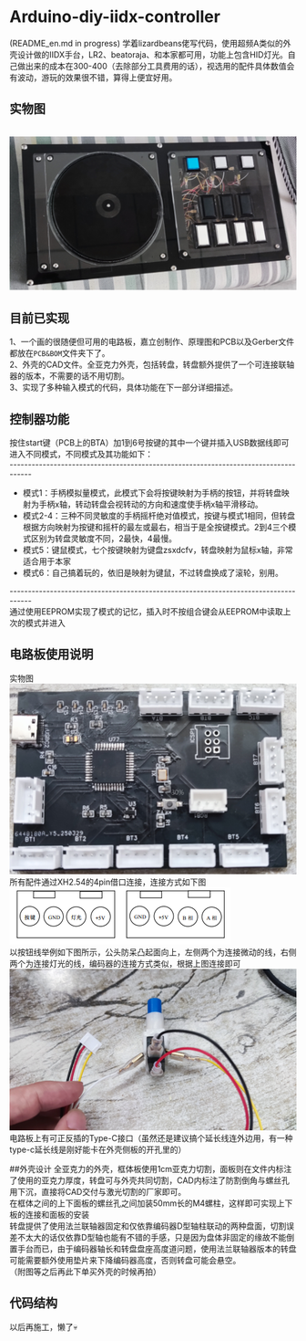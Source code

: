 # Arduino-diy-iidx-controller
(README_en.md in progress)
学着lizardbeans佬写代码，使用超频A类似的外壳设计做的IIDX手台，LR2、beatoraja、和本家都可用，功能上包含HID灯光。自己做出来的成本在300-400（去除部分工具费用的话），视选用的配件具体数值会有波动，游玩的效果很不错，算得上便宜好用。
## 实物图
<br>![](https://github.com/LGGZi/Arduino-diy-iidx-controller/blob/main/IMAGE/Controller.png)<br>
## 目前已实现
1、一个画的很随便但可用的电路板，嘉立创制作、原理图和PCB以及Gerber文件都放在`PCB&BOM`文件夹下了。<br>
2、外壳的CAD文件。全亚克力外壳，包括转盘，转盘额外提供了一个可连接联轴器的版本，不需要的话不用切割。<br>
3、实现了多种输入模式的代码，具体功能在下一部分详细描述。<br>
## 控制器功能
按住start键（PCB上的BTA）加1到6号按键的其中一个键并插入USB数据线即可进入不同模式，不同模式及其功能如下：<br>
------------------------------------------------------------------------------------<br>
* 模式1：手柄模拟量模式，此模式下会将按键映射为手柄的按钮，并将转盘映射为手柄x轴，转动转盘会视转动的方向和速度使手柄x轴平滑移动。<br>
* 模式2-4：三种不同灵敏度的手柄摇杆绝对值模式，按键与模式1相同，但转盘根据方向映射为按键和摇杆的最左或最右，相当于是全按键模式。2到4三个模式区别为转盘灵敏度不同，2最快，4最慢。<br>
* 模式5：键鼠模式，七个按键映射为键盘zsxdcfv，转盘映射为鼠标x轴，非常适合用于本家<br>
* 模式6：自己搞着玩的，依旧是映射为键鼠，不过转盘换成了滚轮，别用。<br>

------------------------------------------------------------------------------------<br>
通过使用EEPROM实现了模式的记忆，插入时不按组合键会从EEPROM中读取上次的模式并进入

## 电路板使用说明
实物图<br>![](https://github.com/LGGZi/Arduino-diy-iidx-controller/blob/main/IMAGE/PCB.png)<br>
所有配件通过XH2.54的4pin借口连接，连接方式如下图<br>![](https://github.com/LGGZi/Arduino-diy-iidx-controller/blob/main/IMAGE/4Pin%20connection.png)<br>
以按钮线举例如下图所示，公头防呆凸起面向上，左侧两个为连接微动的线，右侧两个为连接灯光的线，编码器的连接方式类似，根据上图连接即可<br>![](https://github.com/LGGZi/Arduino-diy-iidx-controller/blob/main/IMAGE/WIREING.png)<br>
电路板上有可正反插的Type-C接口（虽然还是建议搞个延长线连外边用，有一种type-c延长线是刚好能卡在外壳侧板的开孔里的）

##外壳设计
全亚克力的外壳，框体板使用1cm亚克力切割，面板则在文件内标注了使用的亚克力厚度，转盘可与外壳共同切割，CAD内标注了防割倒角与螺丝孔用下沉，直接将CAD交付与激光切割的厂家即可。<br>
在框体之间的上下面板的螺丝孔之间加装50mm长的M4螺柱，这样即可实现上下板的连接和面板的安装<br>
转盘提供了使用法兰联轴器固定和仅依靠编码器D型轴柱联动的两种盘面，切割误差不太大的话仅依靠D型轴也能有不错的手感，只是因为盘体非固定的缘故不能倒置手台而已，由于编码器轴长和转盘盘座高度道问题，使用法兰联轴器版本的转盘可能需要额外使用垫片来下降编码器高度，否则转盘可能会悬空。<br>
（附图等之后再此下单买外壳的时候再拍）<br>

## 代码结构
以后再施工，懒了💀
